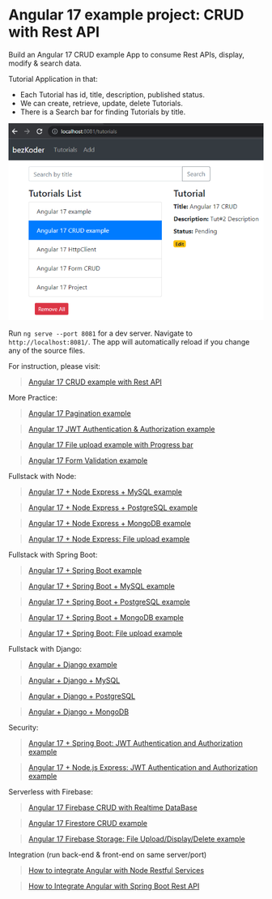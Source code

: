 # Angular 17 example project: CRUD with Rest API

Build an Angular 17 CRUD example App to consume Rest APIs, display, modify & search data.

Tutorial Application in that:

- Each Tutorial has id, title, description, published status.
- We can create, retrieve, update, delete Tutorials.
- There is a Search bar for finding Tutorials by title.

![angular-17-crud-example](angular-17-crud-example.png)

Run `ng serve --port 8081` for a dev server. Navigate to `http://localhost:8081/`. The app will automatically reload if you change any of the source files.

For instruction, please visit:

> [Angular 17 CRUD example with Rest API](https://www.oyewoleseun.com/angular-17-crud-example/)

More Practice:

> [Angular 17 Pagination example](https://www.oyewoleseun.com/angular-17-pagination-ngx/)

> [Angular 17 JWT Authentication & Authorization example](https://www.oyewoleseun.com/angular-17-jwt-auth/)

> [Angular 17 File upload example with Progress bar](https://www.oyewoleseun.com/angular-17-file-upload/)

> [Angular 17 Form Validation example](https://www.oyewoleseun.com/angular-17-form-validation/)

Fullstack with Node:

> [Angular 17 + Node Express + MySQL example](https://www.oyewoleseun.com/angular-17-node-js-express-mysql/)

> [Angular 17 + Node Express + PostgreSQL example](https://www.oyewoleseun.com/angular-17-node-js-express-postgresql/)

> [Angular 17 + Node Express + MongoDB example](https://www.oyewoleseun.com/angular-17-node-js-express-mongodb/)

> [Angular 17 + Node Express: File upload example](https://www.oyewoleseun.com/angular-17-node-express-file-upload/)

Fullstack with Spring Boot:

> [Angular 17 + Spring Boot example](https://www.oyewoleseun.com/spring-boot-angular-17-crud/)

> [Angular 17 + Spring Boot + MySQL example](https://www.oyewoleseun.com/spring-boot-angular-17-mysql/)

> [Angular 17 + Spring Boot + PostgreSQL example](https://www.oyewoleseun.com/spring-boot-angular-17-postgresql/)

> [Angular 17 + Spring Boot + MongoDB example](https://www.oyewoleseun.com/spring-boot-angular-17-mongodb/)

> [Angular 17 + Spring Boot: File upload example](https://www.oyewoleseun.com/angular-17-spring-boot-file-upload/)

Fullstack with Django:

> [Angular + Django example](https://www.oyewoleseun.com/django-angular-13-crud-rest-framework/)

> [Angular + Django + MySQL](https://www.oyewoleseun.com/django-angular-mysql/)

> [Angular + Django + PostgreSQL](https://www.oyewoleseun.com/django-angular-postgresql/)

> [Angular + Django + MongoDB](https://www.oyewoleseun.com/django-angular-mongodb/)

Security:

> [Angular 17 + Spring Boot: JWT Authentication and Authorization example](https://www.oyewoleseun.com/angular-17-spring-boot-jwt-auth/)

> [Angular 17 + Node.js Express: JWT Authentication and Authorization example](https://www.oyewoleseun.com/node-js-angular-17-jwt-auth/)

Serverless with Firebase:

> [Angular 17 Firebase CRUD with Realtime DataBase](https://www.oyewoleseun.com/angular-17-firebase-crud/)

> [Angular 17 Firestore CRUD example](https://www.oyewoleseun.com/angular-17-firestore-crud/)

> [Angular 17 Firebase Storage: File Upload/Display/Delete example](https://www.oyewoleseun.com/angular-17-firebase-storage/)

Integration (run back-end & front-end on same server/port)

> [How to integrate Angular with Node Restful Services](https://oyewoleseun.com/integrate-angular-12-node-js/)

> [How to Integrate Angular with Spring Boot Rest API](https://oyewoleseun.com/integrate-angular-12-spring-boot/)
